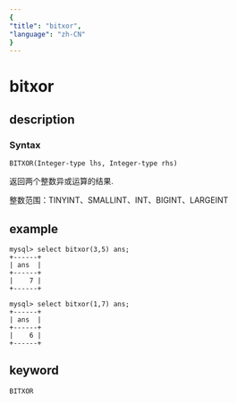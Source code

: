 ```yaml
---
{
"title": "bitxor",
"language": "zh-CN"
}
---
```


<!-- 
Licensed to the Apache Software Foundation (ASF) under one
or more contributor license agreements.  See the NOTICE file
distributed with this work for additional information
regarding copyright ownership.  The ASF licenses this file
to you under the Apache License, Version 2.0 (the
"License"); you may not use this file except in compliance
with the License.  You may obtain a copy of the License at

  http://www.apache.org/licenses/LICENSE-2.0

Unless required by applicable law or agreed to in writing,
software distributed under the License is distributed on an
"AS IS" BASIS, WITHOUT WARRANTIES OR CONDITIONS OF ANY
KIND, either express or implied.  See the License for the
specific language governing permissions and limitations
under the License.
-->

# bitxor
## description
### Syntax

`BITXOR(Integer-type lhs, Integer-type rhs)`

返回两个整数异或运算的结果.

整数范围：TINYINT、SMALLINT、INT、BIGINT、LARGEINT

## example

```
mysql> select bitxor(3,5) ans;
+------+
| ans  |
+------+
|    7 |
+------+

mysql> select bitxor(1,7) ans;
+------+
| ans  |
+------+
|    6 |
+------+
```

## keyword

    BITXOR
